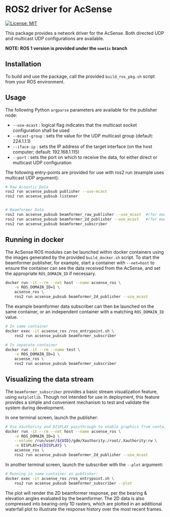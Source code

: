 # ROS2 driver for AcSense

[![License: MIT](https://img.shields.io/badge/License-MIT-blue.svg)](https://opensource.org/licenses/MIT)

This package provides a network driver for the AcSense. Both directed UDP and multicast UDP configurations are available.

**NOTE: ROS 1 version is provided under the `noetic` branch**

## Installation

To build and use the package, call the provided `build_ros_pkg.sh` script from your ROS environment.

## Usage

The following Python `argparse` parameters are available for the publisher node:

- `--use-mcast` : logical flag indicates that the multicast socket configuration shall be used
- `--mcast-group` : sets the value for the UDP multicast group (default: 224.1.1.1)
- `--iface-ip` : sets the IP address of the target interface (on the host computer; default: 192.168.1.115)
- `--port` : sets the port on which to receive the data, for either direct or multicast UDP configuration

The following entry-points are provided for use with ros2 run (example uses multicast UDP argument):

```bash
# Raw Acoustic Data
ros2 run acsense_pubsub publisher --use-mcast
ros2 run acsense_pubsub listener


# Beamformer Data
ros2 run acsense_pubsub beamformer_raw_publisher --use_mcast  #(for mode: raw)
ros2 run acsense_pubsub beamformer_2d_publisher --use_mcast   #(for mode: mean, max)
ros2 run acsense_pubsub beamformer_subscriber

```

## Running in docker

The AcSense ROS modules can be launched within docker containers using the images generated by the provided
`build_docker.sh` script. To start the beamformer publisher, for example, start a container with `--net=host`
to ensure the container can see the data received from the AcSense, and set the appropriate `ROS_DOMAIN_ID` if
necessary.

```bash
docker run -it --rm --net host --name acsense_ros \
    -e ROS_DOMAIN_ID=1 \
    acsense_ros \
    ros2 run acsense_pubsub beamformer_2d_publisher --use_mcast
```

The example beamformer data subscriber can then be launched on the same container, or an independent container
with a matching `ROS_DOMAIN_ID` value.

```bash
# In same container
docker exec -it acsense_ros /ros_entrypoint.sh \
    ros2 run acsense_pubsub beamformer_subscriber

# In separate container
docker run -it --rm --name test \
    -e ROS_DOMAIN_ID=1 \
    acsense_ros \
    ros2 run acsense_pubsub beamformer_subscriber
```

## Visualizing the data stream

The `beamformer_subscriber` provides a basic stream visualization feature,
using `matplotlib`. Though not intended for use in deployment, this feature
provides a simple and convenient mechanism to test and validate the system
during development.

In one terminal screen, launch the publisher:

```bash
# Use Xauthority and DISPLAY passthrough to enable graphics from container
docker run -it --rm --net host --name acsense_ros \
    -e ROS_DOMAIN_ID=1 \
    --volume /run/user/${UID}/gdm/Xauthority:/root/.Xauthority:rw \
    -e DISPLAY=${DISPLAY} \
    acsense_ros \
    ros2 run acsense_pubsub beamformer_2d_publisher --use_mcast
```
In another terminal screen, launch the subscriber with the `--plot` argument:

```bash
# Running in same container as publisher:
docker exec -it acsense_ros /ros_entrypoint.sh \
    ros2 run acsense_pubsub beamformer_subscriber --plot
```

The plot will render the 2D beamformer response, per the bearing & elevation angles
evaluated by the beamformer. The 2D data is also compressed into bearing-only 1D
rasters, which are plotted in an additional waterfall plot to illustrate the response
history over the most recent frames.
